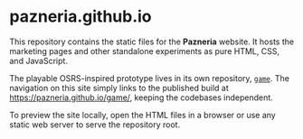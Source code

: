 # pazneria.github.io

This repository contains the static files for the **Pazneria** website. It hosts the marketing pages and other standalone experiments as pure HTML, CSS, and JavaScript.

The playable OSRS-inspired prototype lives in its own repository, [`game`](https://github.com/pazneria/game). The navigation on this site simply links to the published build at <https://pazneria.github.io/game/>, keeping the codebases independent.

To preview the site locally, open the HTML files in a browser or use any static web server to serve the repository root.
